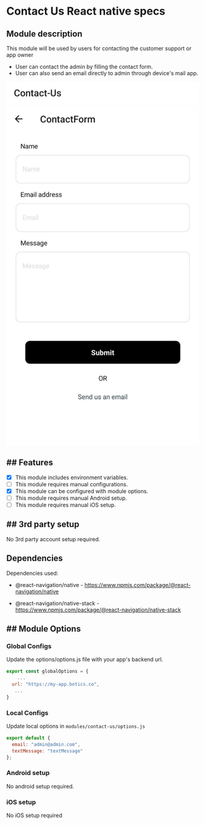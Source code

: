 # Contact Us React native specs

## Module description

This module will be used by users for contacting the customer support or app owner

- User can contact the admin by filling the contact form.
- User can also send an email directly to admin through device's mail app.

![Module preview](preview.png)

## ## Features

 - [x] This module includes environment variables.
 - [ ] This module requires manual configurations.
 - [x] This module can be configured with module options.
 - [ ] This module requires manual Android setup.
 - [ ] This module requires manual iOS setup.

## ## 3rd party setup

No 3rd party account setup required.

## Dependencies


Dependencies used:
- @react-navigation/native  -  https://www.npmjs.com/package/@react-navigation/native

- @react-navigation/native-stack  -  https://www.npmjs.com/package/@react-navigation/native-stack

## ## Module Options

### Global Configs

Update the options/options.js file with your app's backend url. 

```javascript
export const globalOptions = {
    ...
  url: "https://my-app.botics.co",
   ...
}
```

### Local Configs

Update local options in `modules/contact-us/options.js`

```javascript
export default {
  email: "admin@admin.com",
  textMessage: "textMessage"
};
```

### Android setup

No android setup required.


### iOS setup

No iOS setup required
